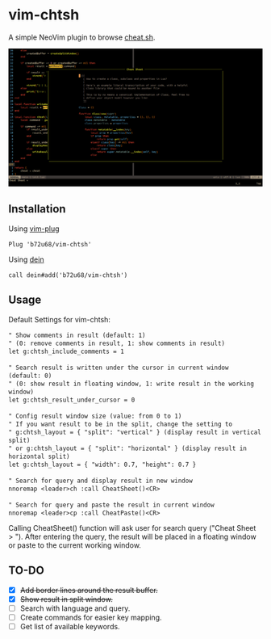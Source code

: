 # vim-chtsh

A simple NeoVim plugin to browse [cheat.sh](https://cheat.sh).

![Vim-chtsh Demo](vim-chtsh-demo.png)

## Installation

Using [vim-plug](https://github.com/junegunn/vim-plug)

```viml
Plug 'b72u68/vim-chtsh'
```

Using [dein](https://github.com/Shougo/dein.vim)

```viml
call dein#add('b72u68/vim-chtsh')
```

## Usage

Default Settings for vim-chtsh:

```viml
" Show comments in result (default: 1)
" (0: remove comments in result, 1: show comments in result)
let g:chtsh_include_comments = 1

" Search result is written under the cursor in current window (default: 0)
" (0: show result in floating window, 1: write result in the working window)
let g:chtsh_result_under_cursor = 0

" Config result window size (value: from 0 to 1)
" If you want result to be in the split, change the setting to
" g:chtsh_layout = { "split": "vertical" } (display result in vertical split)
" or g:chtsh_layout = { "split": "horizontal" } (display result in horizontal split)
let g:chtsh_layout = { "width": 0.7, "height": 0.7 }

" Search for query and display result in new window
nnoremap <leader>ch :call CheatSheet()<CR>

" Search for query and paste the result in current window
nnoremap <leader>cp :call CheatPaste()<CR>
```

Calling CheatSheet() function will ask user for search query ("Cheat Sheet > ").
After entering the query, the result will be placed in a floating window or
paste to the current working window.

## TO-DO

- [x] ~~Add border lines around the result buffer.~~
- [x] ~~Show result in split window.~~
- [ ] Search with language and query.
- [ ] Create commands for easier key mapping.
- [ ] Get list of available keywords.
